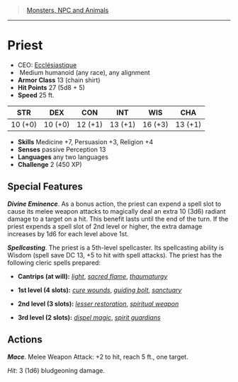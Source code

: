 ﻿---
!MonsterItem
Family: MonsterVO
Type: humanoid (any race)
Size: Medium
Alignment: any alignment
ArmorClass: 13 (chain shirt)
HitPoints: 27 (5d8 + 5)
Speed: 25 ft.
Strength: 10 (+0)
Dexterity: 10 (+0)
Constitution: 12 (+1)
Intelligence: 13 (+1)
Wisdom: 16 (+3)
Charisma: 13 (+1)
Skills: Medicine +7, Persuasion +3, Religion +4
Senses: passive Perception 13
Languages: any two languages
Challenge: 2 (450 XP)
Id: monsters_vo.md#priest
ParentLink: monsters_vo.md#monsters-npc-and-animals
Name: Priest
ParentName: Monsters, NPC and Animals
NameLevel: 1
AltName: '[Ecclésiastique](hd_monsters_ecclesiastique.md)'
Attributes: {}
AttributesDictionary: >+
  {}

---
> [Monsters, NPC and Animals](srd_monsters.md)

---

# Priest

- CEO: [Ecclésiastique](hd_monsters_ecclesiastique.md)
-  Medium humanoid (any race), any alignment
- **Armor Class** 13 (chain shirt)
- **Hit Points** 27 (5d8 + 5)
- **Speed** 25 ft.

|STR|DEX|CON|INT|WIS|CHA|
|---|---|---|---|---|---|
|10 (+0)|10 (+0)|12 (+1)|13 (+1)|16 (+3)|13 (+1)|

- **Skills** Medicine +7, Persuasion +3, Religion +4
- **Senses** passive Perception 13
- **Languages** any two languages
- **Challenge** 2 (450 XP)

## Special Features

**_Divine Eminence_**. As a bonus action, the priest can expend a spell slot to cause its melee weapon attacks to magically deal an extra 10 (3d6) radiant damage to a target on a hit. This benefit lasts until the end of the turn. If the priest expends a spell slot of 2nd level or higher, the extra damage increases by 1d6 for each level above 1st.

**_Spellcasting_**. The priest is a 5th-level spellcaster. Its spellcasting ability is Wisdom (spell save DC 13, +5 to hit with spell attacks). The priest has the following cleric spells prepared:

* **Cantrips (at will):** _[light](srd_spells_light.md)_, _[sacred flame](srd_spells_sacred_flame.md)_, _[thaumaturgy](srd_spells_thaumaturgy.md)_

* **1st level (4 slots):** _[cure wounds](srd_spells_cure_wounds.md)_, _[guiding bolt](srd_spells_guiding_bolt.md)_, _[sanctuary](srd_spells_sanctuary.md)_

* **2nd level (3 slots):** _[lesser restoration](srd_spells_lesser_restoration.md)_, _[spiritual weapon](srd_spells_spiritual_weapon.md)_

* **3rd level (2 slots):** _[dispel magic](srd_spells_dispel_magic.md)_, _[spirit guardians](srd_spells_spirit_guardians.md)_

## Actions

**_Mace_**. Melee Weapon Attack: +2 to hit, reach 5 ft., one target.

_Hit_: 3 (1d6) bludgeoning damage.

